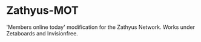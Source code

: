 Zathyus-MOT
===========

'Members online today' modification for the Zathyus Network. Works under Zetaboards and Invisionfree.

